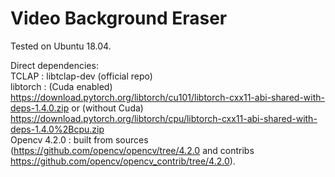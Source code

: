 # Video Background Eraser

Tested on Ubuntu 18.04.

Direct dependencies: <br/>
TCLAP : libtclap-dev (official repo) <br/>
libtorch : (Cuda enabled) https://download.pytorch.org/libtorch/cu101/libtorch-cxx11-abi-shared-with-deps-1.4.0.zip or (without Cuda) https://download.pytorch.org/libtorch/cpu/libtorch-cxx11-abi-shared-with-deps-1.4.0%2Bcpu.zip <br/>
Opencv 4.2.0 : built from sources (https://github.com/opencv/opencv/tree/4.2.0 and contribs https://github.com/opencv/opencv_contrib/tree/4.2.0). <br/>
